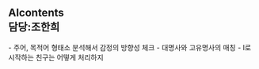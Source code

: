 AIcontents  
담당:조한희
-------

  <TO-DO>  
  - 주어, 목적어 형태소 분석해서 감정의 방향성 체크    
  - 대명사와 고유명사의 매칭    
  - I로 시작하는 친구는 어떻게 처리하지    
